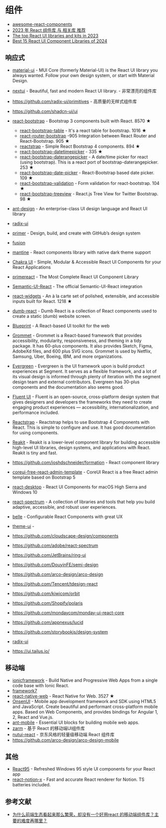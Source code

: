 # 组件

- [awesome-react-components](https://github.com/brillout/awesome-react-components)
- [2023 年 React 组件库 与 相关库 推荐](https://zhuanlan.zhihu.com/p/546697951)
- [The top React UI libraries and kits in 2023](https://blog.logrocket.com/top-react-ui-libraries-kits/)
- [Best 15 React UI Component Libraries of 2024](https://prismic.io/blog/react-component-libraries#summary)

## 响应式

- [material-ui](https://github.com/mui/material-ui) - MUI Core (formerly Material-UI) is the React UI library you always wanted. Follow your own design system, or start with Material Design.
- [nextui](https://github.com/nextui-org/nextui) - Beautiful, fast and modern React UI library. - 非常漂亮的组件库
- https://github.com/radix-ui/primitives - 高质量的无样式组件库
- https://github.com/shadcn-ui/ui
- [react-bootstrap](https://github.com/react-bootstrap/react-bootstrap) - Bootstrap 3 components built with React. 8570 ★

    - [react-bootstrap-table](https://github.com/AllenFang/react-bootstrap-table) - It's a react table for bootstrap. 1016 ★
    - [react-router-bootstrap](https://github.com/react-bootstrap/react-router-bootstrap) -905 Integration between React Router and React-Bootstrap. 905 ★ 
    - [reactstrap](https://github.com/reactstrap/reactstrap) - Simple React Bootstrap 4 components. 894 ★
    - [react-bootstrap-datetimepicker](https://github.com/quri/react-bootstrap-datetimepicker) - 335 ★
    - [react-bootstrap-daterangepicker](https://github.com/skratchdot/react-bootstrap-daterangepicker) - A date/time picker for react (using bootstrap). This is a react port of bootstrap-daterangepicker. 253 ★
    - [react-bootstrap-date-picker](https://github.com/pushtell/react-bootstrap-date-picker) - React-Bootstrap based date picker. 109 ★
    - [react-bootstrap-validation](https://github.com/heilhead/react-bootstrap-validation) - Form validation for react-bootstrap. 104 ★
    - [react-bootstrap-treeview](https://github.com/jonmiles/react-bootstrap-treeview) - React.js Tree View for Twitter Bootstrap. 98 ★

- [ant-design](https://github.com/ant-design/ant-design) - An enterprise-class UI design language and React UI library
- [radix-ui](https://github.com/radix-ui/primitives)
- [primer](https://primer.style/) - Design, build, and create with GitHub’s design system
- [fusion](https://github.com/alibaba-fusion/next)
- [mantine](https://github.com/mantinedev/mantine/) - React components library with native dark theme support
- [Chakra UI](https://chakra-ui.com/) - Simple, Modular & Accessible React UI Components for your React Applications
- [primereact](https://github.com/primefaces/primereact) - The Most Complete React UI Component Library
- [Semantic-UI-React](https://github.com/Semantic-Org/Semantic-UI-React) - The official Semantic-UI-React integration
- [react-widgets](https://github.com/jquense/react-widgets) - An à la carte set of polished, extensible, and accessible inputs built for React. 1218 ★
- [dumb-react](https://github.com/bradfrost/dumb-react) - Dumb React is a collection of React components used to create a static (dumb) website screen.
- [Blueprint](https://blueprintjs.com/) - A React-based UI toolkit for the web
- [Grommet](https://v2.grommet.io/) - Grommet is a React-based framework that provides accessibility, modularity, responsiveness, and theming in a tidy package. It has 60-plus components. It also provides Sketch, Figma, AdobeXd files, and 600 plus SVG icons. Grommet is used by Netflix, Samsung, Uber, Boeing, IBM, and more organizations.
- [Evergreen](https://evergreen.segment.com/) - Evergreen is the UI framework upon is build product experiences at Segment. It serves as a flexible framework, and a lot of its visual design is informed through plenty of iteration with the segment design team and external contributors. Evergreen has 30-plus components and the documentation also seems good.
- [Fluent UI](https://www.microsoft.com/design/fluent/#/) - Fluent is an open-source, cross-platform design system that gives designers and developers the frameworks they need to create engaging product experiences — accessibility, internationalization, and performance included.
- [Reactstrap](https://github.com/reactstrap/reactstrap) - Reactstrap helps to use Bootstrap 4 Components with React. This is simple to configure and use. It has good documentation for using components.
- [Reakit](https://github.com/reakit/reakit) - Reakit is a lower-level component library for building accessible high-level UI libraries, design systems, and applications with React. Reakit is tiny and fast.
- https://github.com/joshdschneider/formation - React component library
- [coreui-free-react-admin-template](https://github.com/coreui/coreui-free-react-admin-template) - CoreUI React is a free React admin template based on Bootstrap 5
- [react-desktop](https://github.com/gabrielbull/react-desktop) - React UI Components for macOS High Sierra and Windows 10
- [react-spectrum](https://github.com/adobe/react-spectrum) - A collection of libraries and tools that help you build adaptive, accessible, and robust user experiences.
- [belle](https://github.com/nikgraf/belle) - Configurable React Components with great UX
- [theme-ui](https://github.com/system-ui/theme-ui) - 
- https://github.com/cloudscape-design/components
- https://github.com/adobe/react-spectrum
- https://github.com/JetBrains/ring-ui
- https://github.com/DouyinFE/semi-design
- https://github.com/arco-design/arco-design
- https://github.com/Tencent/tdesign-react
- https://github.com/kiwicom/orbit
- https://github.com/Shopify/polaris
- https://github.com/mondaycom/monday-ui-react-core
- https://github.com/appnexus/lucid
- https://github.com/storybookjs/design-system
- [radix-ui](https://github.com/radix-ui/themes)
- https://ui.tailus.io/

## 移动端

- [ionicframework](https://ionicframework.com/react) - Build Native and Progressive Web Apps from a single code base with Ionic React.
- [framework7](https://framework7.io/react/)
- [react-native-web](https://github.com/necolas/react-native-web) - React Native for Web. 3527 ★
- [OnsenUI](https://github.com/OnsenUI/OnsenUI) - Mobile app development framework and SDK using HTML5 and JavaScript. Create beautiful and performant cross-platform mobile apps. Based on Web Components, and provides bindings for Angular 1, 2, React and Vue.js.
- [ant-mobile](https://github.com/ant-design/ant-design-mobile) - Essential UI blocks for building mobile web apps.
- [zarm](https://github.com/ZhongAnTech/zarm) - 基于 React 的移动端UI组件库
- [nutui-react](https://github.com/jdf2e/nutui-react) - 京东风格的轻量级移动端 React 组件库
- https://github.com/arco-design/arco-design-mobile

## 其他

- [React95](https://github.com/arturbien/React95) - Refreshed Windows 95 style UI components for your React app
- [react-notion-x](https://github.com/NotionX/react-notion-x) - Fast and accurate React renderer for Notion. TS batteries included.

## 参考文献

- [为什么前端生态看起来那么繁荣，却没有一个好用react 的移动端组件库？主要的难度再哪里？](https://www.zhihu.com/question/407362328)
